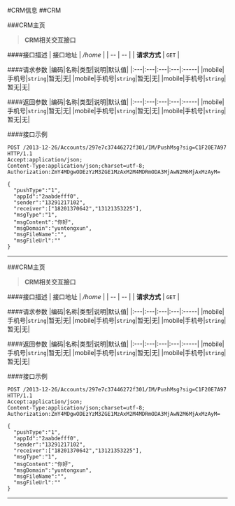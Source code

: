 #CRM信息
##CRM


###CRM主页
>**CRM相关交互接口**

####接口描述
| 接口地址 | */home* |
| -- | -- |
| **请求方式** | <code>GET</code> |





####请求参数
|编码|名称|类型|说明|默认值|
|:---|:---|:---|:---|:-----|
|mobile|手机号|<code>string</code>|暂无|无|
|mobile|手机号|<code>string</code>|暂无|无|
|mobile|手机号|<code>string</code>|暂无|无|

####返回参数
|编码|名称|类型|说明|默认值|
|:---|:---|:---|:---|:-----|
|mobile|手机号|<code>string</code>|暂无|无|
|mobile|手机号|<code>string</code>|暂无|无|
|mobile|手机号|<code>string</code>|暂无|无|

####接口示例

```
POST /2013-12-26/Accounts/297e7c37446272f301/IM/PushMsg?sig=C1F20E7A97 HTTP/1.1
Accept:application/json;
Content-Type:application/json;charset=utf-8;
Authorization:ZmY4MDgwODEzYzM3ZGE1MzAxM2M4MDRmODA3MjAwN2M6MjAxMzAyM=

{
  "pushType":"1",
  "appId":"2aabdefff0",
  "sender":"13291217102",
  "receiver":["18201370642","13121353225"],
  "msgType":"1",
  "msgContent":"你好",
  "msgDomain":"yuntongxun",
  "msgFileName":"",
  "msgFileUrl":""
}
```

***

###CRM主页
>**CRM相关交互接口**

####接口描述
| 接口地址 | */home* |
| -- | -- |
| **请求方式** | <code>GET</code> |





####请求参数
|编码|名称|类型|说明|默认值|
|:---|:---|:---|:---|:-----|
|mobile|手机号|<code>string</code>|暂无|无|
|mobile|手机号|<code>string</code>|暂无|无|
|mobile|手机号|<code>string</code>|暂无|无|

####返回参数
|编码|名称|类型|说明|默认值|
|:---|:---|:---|:---|:-----|
|mobile|手机号|<code>string</code>|暂无|无|
|mobile|手机号|<code>string</code>|暂无|无|
|mobile|手机号|<code>string</code>|暂无|无|

####接口示例

```
POST /2013-12-26/Accounts/297e7c37446272f301/IM/PushMsg?sig=C1F20E7A97 HTTP/1.1
Accept:application/json;
Content-Type:application/json;charset=utf-8;
Authorization:ZmY4MDgwODEzYzM3ZGE1MzAxM2M4MDRmODA3MjAwN2M6MjAxMzAyM=

{
  "pushType":"1",
  "appId":"2aabdefff0",
  "sender":"13291217102",
  "receiver":["18201370642","13121353225"],
  "msgType":"1",
  "msgContent":"你好",
  "msgDomain":"yuntongxun",
  "msgFileName":"",
  "msgFileUrl":""
}
```

***